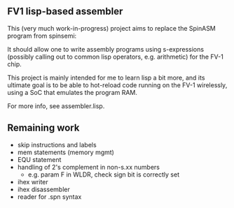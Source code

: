 FV1 lisp-based assembler
------------------------

This (very much work-in-progress) project aims to replace the SpinASM program
from spinsemi:

It should allow one to write assembly programs using s-expressions (possibly calling out to common lisp operators, e.g. arithmetic) for the FV-1 chip.

This project is mainly intended for me to learn lisp a bit more, and its
ultimate goal is to be able to hot-reload code running on the FV-1 wirelessly,
using a SoC that emulates the program RAM.

For more info, see assembler.lisp.

Remaining work
--------------

- skip instructions and labels
- mem statements (memory mgmt)
- EQU statement
- handling of 2's complement in non-s.xx numbers
  - e.g. param F in WLDR, check sign bit is correctly set
- ihex writer
- ihex disassembler
- reader for .spn syntax

